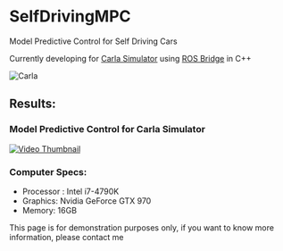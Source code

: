 # SelfDrivingMPC
Model Predictive Control for Self Driving Cars

Currently developing for [Carla Simulator](http://carla.org/) using [ROS Bridge](https://github.com/carla-simulator/ros-bridge) in C++





![Carla](http://carla.org//img/carla.jpg)


## Results:
### Model Predictive Control for Carla Simulator
[![Video Thumbnail](http://img.youtube.com/vi/sTaQxUq8TJM/hqdefault.jpg)](https://www.youtube.com/watch?v=sTaQxUq8TJM "Model Predictive Control for Carla")

### Computer Specs:
 - Processor : Intel i7-4790K
 - Graphics: Nvidia GeForce GTX 970 
 - Memory: 16GB

This page is for demonstration purposes only, if you want to know more information, please contact me
